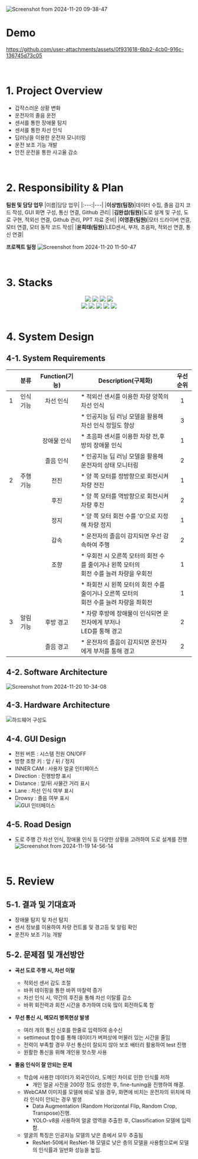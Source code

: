 ![Screenshot from 2024-11-20 09-38-47](https://github.com/user-attachments/assets/2ba343ba-9110-4084-9c7b-d432856a9d08)

# Demo
https://github.com/user-attachments/assets/0f931618-6bb2-4cb0-916c-136745d73c05

<br>

# 1. Project Overview 
- 갑작스러운 상황 변화 <br>
- 운전자의 졸음 운전 <br>
- 센서를 통한 장애물 탐지 <br>
- 센서를 통한 차선 인식 <br>
- 딥러닝을 이용한 운전자 모니터링 <br>
- 운전 보조 기능 개발 <br>
- 안전 운전을 통한 사고율 감소 <br>

<br>

# 2. Responsibility & Plan

**팀원 및 담당 업무**
|이름|담당 업무|
|:---:|---|
|**이상범(팀장)**|데이터 수집, 졸음 감지 코드 작성, GUI 화면 구성, 통신 연결, Github 관리|
|**김완섭(팀원)**|도로 설계 및 구성, 도로 구현, 적외선 연결, Github 관리, PPT 자료 준비|
|**이영훈(팀원)**|모터 드라이버 연결, 모터 연결, 모터 동작 코드 작성|
|**윤희태(팀원)**|LED센서, 부저, 초음파, 적외선 연결, 통신 연결|

**프로젝트 일정**
![Screenshot from 2024-11-20 11-50-47](https://github.com/user-attachments/assets/4d6057a2-c319-4ecf-a290-fb58cf0fc832)


<br>

# 3. Stacks
<div align=center>

  <img src="https://img.shields.io/badge/Ubuntu-E95420?style=for-the-badge&logo=Ubuntu&logoColor=white"/>
  <img src="https://img.shields.io/badge/python-3776AB?style=for-the-badge&logo=python&logoColor=white"> 
  <img src="https://img.shields.io/badge/c++-00599C?style=for-the-badge&logo=c%2B%2B&logoColor=white">
  <img src="https://img.shields.io/badge/Visual Studio Code-007ACC?style=for-the-badge&logo=Visual Studio Code&logoColor=white"/>
  <br>

  <img src="https://img.shields.io/badge/github-181717?style=for-the-badge&logo=github&logoColor=white">
  <img src="https://img.shields.io/badge/jira-0052CC?style=for-the-badge&logo=jira&logoColor=white">
  <img src="https://img.shields.io/badge/confluence-0052CC?style=for-the-badge&logo=confluence&logoColor=white">
  <img src="https://img.shields.io/badge/slack-FFD700?style=for-the-badge&logo=slack&logoColor=white">
  <img src="https://img.shields.io/badge/arduino-00979D?style=for-the-badge&logo=arduino&logoColor=white">
  <br>

</div>

<br>

# 4. System Design 
## **4-1. System Requirements**
||분류|Function(기능)|Description(구체화)|우선순위|
|:---:|:---:|:---:|---|:---:|
|1|인식 기능|차선 인식|* 적외선 센서를 이용한 차량 양쪽의 차선 인식|1|
| |       |       |* 인공지능 딥 러닝 모델을 활용해 차선 인식 정밀도 향상|3|
| |       |장애물 인식|* 초음파 센서를 이용한 차량 전,후방의 장애물 인식|1|
| |       |졸음 인식|* 인공지능 딥 러닝 모델을 활용해 운전자의 상태 모니터링|2|
|2|주행 기능|전진|* 양 쪽 모터를 정방향으로 회전시켜 차량 전진|1|
| |       |후진|* 양 쪽 모터를 역방향으로 회전시켜 차량 후진|2|
| |       |정지|* 양 쪽 모터 회전 수를 '0'으로 지정해 차량 정지|1|
| |       |감속|* 운전자의 졸음이 감지되면 우선 감속하여 주행|2|
| |       |조향|* 우회전 시 오른쪽 모터의 회전 수를 줄이거나 왼쪽 모터의 <br> 회전 수를 늘려 차량을 우회전|1|
| |       |   |* 좌회전 시 왼쪽 모터의 회전 수를 줄이거나 오른쪽 모터의 <br> 회전 수를 늘려 차량을 좌회전|1|
|3|알림 기능|후방 경고|* 차량 후방에 장애물이 인식되면 운전자에게 부저나 <br> LED를 통해 경고|2|
| |       |졸음 경고|* 운전자의 졸음이 감지되면 운전자에게 부저를 통해 경고|2|

## **4-2. Software Architecture**
![Screenshot from 2024-11-20 10-34-08](https://github.com/user-attachments/assets/93738141-c970-44fc-824f-0f8ac209857f)

## **4-3. Hardware Architecture**
![하드웨어 구성도](https://github.com/user-attachments/assets/90a6210c-9264-49de-bc56-8c441f315d18)

## **4-4. GUI Design**
- 전원 버튼 : 시스템 전원 ON/OFF <br>
- 방향 조향 키 : 앞 / 뒤 / 정지 <br>
- INNER CAM : 사용자 얼굴 인터페이스 <br>
- Direction : 진행방향 표시 <br>
- Distance : 앞/뒤 사물간 거리 표시 <br>
- Lane : 차선 인식 여부 표시 <br>
- Drowsy : 졸음 여부 표시 <br>
![GUI 인터페이스](https://github.com/user-attachments/assets/210d9ade-bd1b-4855-a5de-5987709cd7ca)

## **4-5. Road Design**
- 도로 주행 간 차선 인식, 장애물 인식 등 다양한 상황을 고려하여 도로 설계를 진행
![Screenshot from 2024-11-19 14-56-14](https://github.com/user-attachments/assets/d4f7fc76-0e54-4110-9648-f726f19836a7)

<br>

# 5. Review
## 5-1. 결과 및 기대효과
- 장애물 탐지 및 차선 탐지
- 센서 정보를 이용하여 차량 컨트롤 및 경고등 및 알림 확인
- 운전자 보조 기능 개발
  
## 5-2. 문제점 및 개선방안
- **곡선 도로 주행 시, 차선 이탈** <br>
  - 적외선 센서 감도 조절 <br>
  - 바퀴 테이핑을 통한 바퀴 마찰력 증가 <br>
  - 차선 인식 시, 약간의 후진을 통해 차선 이탈률 감소 <br>
  - 바퀴 회전력과 회전 시간을 추가하여 더욱 많이 회전하도록 함 <br>

- **무선 통신 시, 메모리 병목현상 발생** <br>
  - 여러 개의 통신 신호를 한줄로 입력하여 송수신 <br>
  - settimeout 함수를 통해 데이터가 버퍼상에 머물러 있는 시간을 줄임 <br>
  - 전력이 부족할 경우 무선 통신이 잘되지 않아 보조 배터리 활용하여 test 진행 <br>
  - 원활한 통신을 위해 개인용 핫스팟 사용

- **졸음 인식이 잘 안되는 문제** <br>
  - 학습에 사용한 데이터가 외국인이라, 도메인 차이로 인한 인식률 저하
    - 개인 얼굴 사진을 200장 정도 생성한 후, fine-tuning을 진행하여 해결.
  - WebCAM 이미지를 모델에 바로 넣을 경우, 화면에 비치는 운전자의 위치에 따라 인식이 안되는 경우 발생
    - Data Augmentation (Random Horizontal Flip, Random Crop, Transpose)진행.
    - YOLO-v8을 사용하여 얼굴 영역을 추출한 후, Classification 모델에 입력함.
  - 얼굴의 특징은 인공지능 모델의 낮은 층에서 모두 추출됨
    - ResNet-50에서 ResNet-18 모델로 낮은 층의 모델을 사용함으로써 모델의 인식률과 일반화 성능을 높임.
